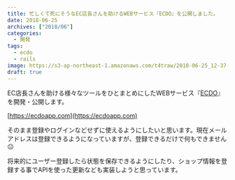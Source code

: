 ```yaml
---
title: 忙しくて死にそうなEC店長さんを助けるWEBサービス『ECDO』を公開しました。
date: 2018-06-25
archives: ["2018/06"]
categories:
  - 開発
tags:
  - ecdo
  - rails
image: https://s3-ap-northeast-1.amazonaws.com/t4traw/2018-06-25_12-37-38.png
draft: true
---
```


EC店長さんを助ける様々なツールをひとまとめにしたWEBサービス『[ECDO](https://ecdoapp.com)』を開発・公開します。

<!--more-->

[https://ecdoapp.com](https://ecdoapp.com)

そのまま登録やログインなどせずに使えるようにしたいと思います。現在メールアドレスは登録できるようになっていますが、登録できるだけで何もできません😐

将来的にユーザー登録したら状態を保存できるようにしたり、ショップ情報を登録する事でAPIを使った更新なども実装しようと思っています。
